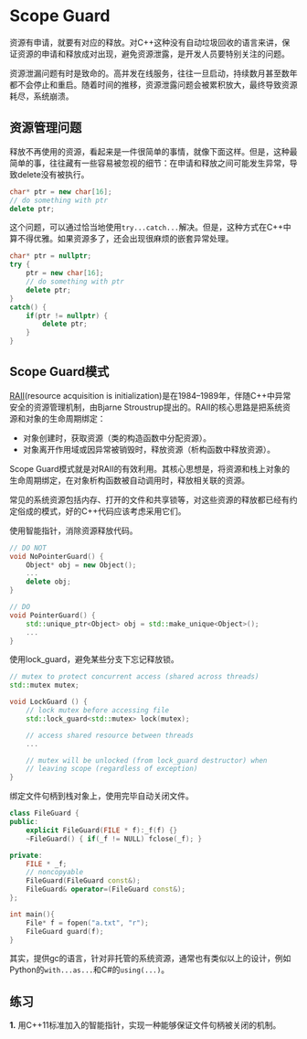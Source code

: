 # Scope Guard

资源有申请，就要有对应的释放。对C++这种没有自动垃圾回收的语言来讲，保证资源的申请和释放成对出现，避免资源泄露，是开发人员要特别关注的问题。

资源泄漏问题有时是致命的。高并发在线服务，往往一旦启动，持续数月甚至数年都不会停止和重启。随着时间的推移，资源泄露问题会被累积放大，最终导致资源耗尽，系统崩溃。

## 资源管理问题

释放不再使用的资源，看起来是一件很简单的事情，就像下面这样。但是，这种最简单的事，往往藏有一些容易被忽视的细节：在申请和释放之间可能发生异常，导致delete没有被执行。

```cpp
char* ptr = new char[16];
// do something with ptr
delete ptr;
```

这个问题，可以通过恰当地使用`try...catch...`解决。但是，这种方式在C++中算不得优雅。如果资源多了，还会出现很麻烦的嵌套异常处理。

```cpp
char* ptr = nullptr;
try {
    ptr = new char[16];
    // do something with ptr
    delete ptr;
}
catch() {
    if(ptr != nullptr) {
        delete ptr;
    }
}
```

## Scope Guard模式

[RAII](https://en.cppreference.com/w/cpp/language/raii)(resource acquisition is initialization)是在1984–1989年，伴随C++中异常安全的资源管理机制，由Bjarne Stroustrup提出的。RAII的核心思路是把系统资源和对象的生命周期绑定：

* 对象创建时，获取资源（类的构造函数中分配资源）。
* 对象离开作用域或因异常被销毁时，释放资源（析构函数中释放资源）。

Scope Guard模式就是对RAII的有效利用。其核心思想是，将资源和栈上对象的生命周期绑定，在对象析构函数被自动调用时，释放相关联的资源。

常见的系统资源包括内存、打开的文件和共享锁等，对这些资源的释放都已经有约定俗成的模式，好的C++代码应该考虑采用它们。

使用智能指针，消除资源释放代码。

```cpp
// DO NOT
void NoPointerGuard() {
    Object* obj = new Object();
    ...
    delete obj;
}

// DO
void PointerGuard() {
    std::unique_ptr<Object> obj = std::make_unique<Object>();
    ...
}
```

使用lock_guard，避免某些分支下忘记释放锁。

```cpp
// mutex to protect concurrent access (shared across threads)
std::mutex mutex;

void LockGuard () {
    // lock mutex before accessing file
    std::lock_guard<std::mutex> lock(mutex);

    // access shared resource between threads
    ...

    // mutex will be unlocked (from lock_guard destructor) when 
    // leaving scope (regardless of exception)
}
```

绑定文件句柄到栈对象上，使用完毕自动关闭文件。

```cpp
class FileGuard {
public:
    explicit FileGuard(FILE * f):_f(f) {}
    ~FileGuard() { if(_f != NULL) fclose(_f); }

private:
    FILE * _f;
    // noncopyable
    FileGuard(FileGuard const&);
    FileGuard& operator=(FileGuard const&);
};

int main(){
    File* f = fopen("a.txt", "r");
    FileGuard guard(f);
}
```

其实，提供gc的语言，针对非托管的系统资源，通常也有类似以上的设计，例如Python的`with...as...`和C#的`using(...)`。

## 练习

**1.** 用C++11标准加入的智能指针，实现一种能够保证文件句柄被关闭的机制。